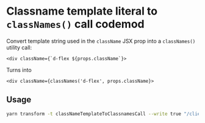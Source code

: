 # Classname template literal to `classNames()` call codemod

Convert template string used in the `className` JSX prop into a `classNames()` utility call:

```tsx
<div className={`d-flex ${props.className`}>
```

Turns into

```tsx
<div className={classNames('d-flex', props.className}>
```

## Usage

```sh
yarn transform -t classNameTemplateToClassnamesCall --write true "/client/web/src/search/**/*.tsx"
```
